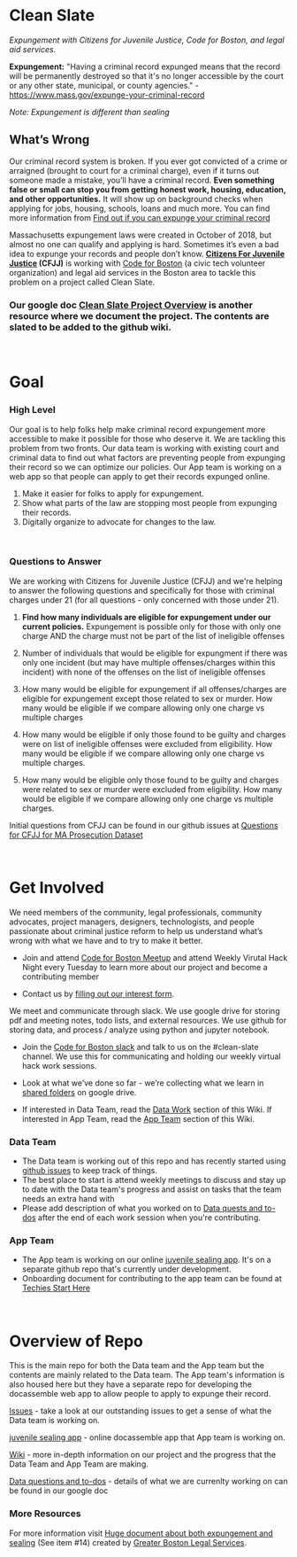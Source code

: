 # Clean Slate

_Expungement with Citizens for Juvenile Justice, Code for Boston, and legal aid services._

**Expungement:** "Having a criminal record expunged means that the record will be permanently destroyed so that it's no longer accessible by the court or any other state, municipal, or county agencies." - https://www.mass.gov/expunge-your-criminal-record

_Note: Expungement is different than sealing_

## What’s Wrong

Our criminal record system is broken. If you ever got convicted of a crime or arraigned (brought to court for a criminal charge), even if it turns out someone made a mistake, you’ll have a criminal record. **Even something false or small can stop you from getting honest work, housing, education, and other opportunities.** It will show up on background checks when applying for jobs, housing, schools, loans and much more. You can find more information from [Find out if you can expunge your criminal record](https://www.mass.gov/info-details/find-out-if-you-can-expunge-your-criminal-record#who-can-expunge-their-record?-)

Massachusetts expungement laws were created in October of 2018, but almost no one can qualify and applying is hard. Sometimes it’s even a bad idea to expunge your records and people don’t know.
**[Citizens For Juvenile Justice](https://www.cfjj.org/) (CFJJ)** is working with [Code for Boston](https://www.codeforboston.org/) (a civic tech volunteer organization) and legal aid services in the Boston area to tackle this problem on a project called Clean Slate.

### Our google doc [Clean Slate Project Overview]("https://docs.google.com/document/d/1RgdgMR6-YVQt7zPbDtKI090_BOEG14Y2LO-jClBC1Kk/edit") is another resource where we document the project. The contents are slated to be added to the github wiki.

&nbsp;

# Goal

### High Level

Our goal is to help folks help make criminal record expungement more accessible to make it possible for those who deserve it. We are tackling this problem from two fronts. Our data team is working with existing court and criminal data to find out what factors are preventing people from expunging their record so we can optimize our policies. Our App team is working on a web app so that people can apply to get their records expunged online.

1. Make it easier for folks to apply for expungement.
2. Show what parts of the law are stopping most people from expunging their records.
3. Digitally organize to advocate for changes to the law.

&nbsp;

### Questions to Answer

We are working with Citizens for Juvenile Justice (CFJJ) and we're helping to answer the following questions and specifically for those with criminal charges under 21 (for all questions - only concerned with those under 21).

1. **Find how many individuals are eligible for expungement under our current policies.** Expungement is possible only for those with only one charge AND the charge must not be part of the list of ineligible offenses
2. Number of individuals that would be eligible for expungment if there was only one incident (but may have multiple offenses/charges within this incident) with none of the offenses on the list of ineligible offenses

3. How many would be eligible for expungement if all offenses/charges are eligible for expungement except those related to sex or murder. How many would be eligible if we compare allowing only one charge vs multiple charges

4. How many would be eligible if only those found to be guilty and charges were on list of ineligible offenses were excluded from eligibility. How many would be eligible if we compare allowing only one charge vs multiple charges.
5. How many would be eligible only those found to be guilty and charges were related to sex or murder were excluded from eligibility. How many would be eligible if we compare allowing only one charge vs multiple charges.

Initial questions from CFJJ can be found in our github issues at [Questions for CFJJ for MA Prosecution Dataset](https://github.com/codeforboston/clean-slate/issues/152)

&nbsp;

# Get Involved

We need members of the community, legal professionals, community advocates, project managers, designers, technologists, and people passionate about criminal justice reform to help us understand what’s wrong with what we have and to try to make it better.

- Join and attend [Code for Boston Meetup](https://www.meetup.com/Code-for-Boston/) and attend Weekly Virutal Hack Night every Tuesday to learn more about our project and become a contributing member

- Contact us by [filling out our interest form](https://forms.gle/FZrBfNjC6JNtsQXP7).

We meet and communicate through slack. We use google drive for storing pdf and meeting notes, todo lists, and external resources. We use github for storing data, and process / analyze using python and jupyter notebook.

- Join the [Code for Boston slack](https://communityinviter.com/apps/cfb-public/code-for-boston) and talk to us on the #clean-slate channel. We use this for communicating and holding our weekly virtual hack work sessions.

- Look at what we’ve done so far - we’re collecting what we learn in [shared folders](https://drive.google.com/drive/folders/1EiEt97817QzZNip9X5yrsXAdPCqUdF0M?usp=sharing) on google drive.

- If interested in Data Team, read the [Data Work](https://github.com/codeforboston/clean-slate/wiki/Data-Work) section of this Wiki.
  If interested in App Team, read the [App Team](https://github.com/codeforboston/clean-slate/wiki/App-Team) section of this Wiki.

### Data Team

- The Data team is working out of this repo and has recently started using [github issues](https://github.com/codeforboston/clean-slate/issues) to keep track of things.
- The best place to start is attend weekly meetings to discuss and stay up to date with the Data team's progress and assist on tasks that the team needs an extra hand with
- Please add description of what you worked on to [Data quests and to-dos]("https://docs.google.com/document/d/1vCSLZRlULW2NWgqU5PxA0ByAK007epukdnADk0nnZ5E/edit#heading=h.h2quvkmpr67g") after the end of each work session when you're contributing.

### App Team

- The App team is working on our online [juvenile sealing app](https://github.com/knod/docassemble-juvenilesealing). It's on a separate github repo that's currently under development.
- Onboarding document for contributing to the app team can be found at [Techies Start Here]("https://docs.google.com/document/d/1SLvkJLDC-_tzRrssSBarYc_Vnz0FEIiMF1XjrVXxp1M/edit#heading=h.hpazx28c3b8k")

&nbsp;

# Overview of Repo

This is the main repo for both the Data team and the App team but the contents are mainly related to the Data team. The App team's information is also housed here but they have a separate repo for developing the docassemble web app to allow people to apply to expunge their record.

[Issues](https://github.com/codeforboston/clean-slate/issues) - take a look at our outstanding issues to get a sense of what the Data team is working on.

[juvenile sealing app](https://github.com/knod/docassemble-juvenilesealing) - online docassemble app that App team is working on.

[Wiki](https://github.com/codeforboston/clean-slate/wiki) - more in-depth information on our project and the progress that the Data Team and App Team are making.

[Data questions and to-dos](https://docs.google.com/document/d/1vCSLZRlULW2NWgqU5PxA0ByAK007epukdnADk0nnZ5E/edit#) - details of what we are currenlty working on can be found in our google doc

### More Resources

For more information visit [Huge document about both expungement and sealing](https://www.gbls.org/sites/default/files/2019-04/know-your-cori-rights-041819.pdf) (See item #14) created by [Greater Boston Legal Services](https://gbls.org/).
